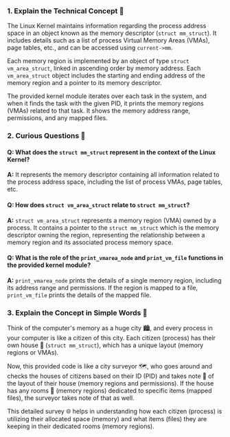 ### 1. Explain the Technical Concept 📘
The Linux Kernel maintains information regarding the process address space in an object known as the memory descriptor (`struct mm_struct`). It includes details such as a list of process Virtual Memory Areas (VMAs), page tables, etc., and can be accessed using `current->mm`.

Each memory region is implemented by an object of type `struct vm_area_struct`, linked in ascending order by memory address. Each `vm_area_struct` object includes the starting and ending address of the memory region and a pointer to its memory descriptor.

The provided kernel module iterates over each task in the system, and when it finds the task with the given PID, it prints the memory regions (VMAs) related to that task. It shows the memory address range, permissions, and any mapped files.

### 2. Curious Questions 🤔
#### Q: What does the `struct mm_struct` represent in the context of the Linux Kernel?
**A:** It represents the memory descriptor containing all information related to the process address space, including the list of process VMAs, page tables, etc.

#### Q: How does `struct vm_area_struct` relate to `struct mm_struct`?
**A:** `struct vm_area_struct` represents a memory region (VMA) owned by a process. It contains a pointer to the `struct mm_struct` which is the memory descriptor owning the region, representing the relationship between a memory region and its associated process memory space.

#### Q: What is the role of the `print_vmarea_node` and `print_vm_file` functions in the provided kernel module?
**A:** `print_vmarea_node` prints the details of a single memory region, including its address range and permissions. If the region is mapped to a file, `print_vm_file` prints the details of the mapped file.

### 3. Explain the Concept in Simple Words 🌟
Think of the computer's memory as a huge city 🏙️, and every process in your computer is like a citizen of this city. Each citizen (process) has their own house 🏡 (`struct mm_struct`), which has a unique layout (memory regions or VMAs).

Now, this provided code is like a city surveyor 🗺️, who goes around and checks the houses of citizens based on their ID (PID) and takes note 📝 of the layout of their house (memory regions and permissions). If the house has any rooms 🚪 (memory regions) dedicated to specific items (mapped files), the surveyor takes note of that as well.

This detailed survey 🌐 helps in understanding how each citizen (process) is utilizing their allocated space (memory) and what items (files) they are keeping in their dedicated rooms (memory regions).
